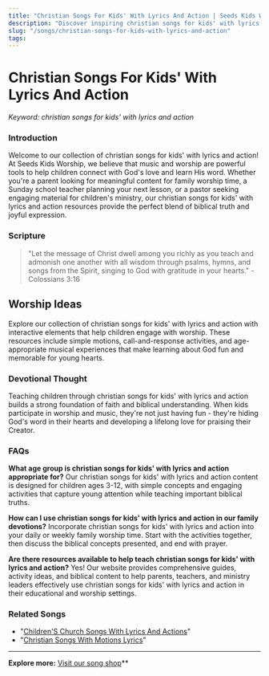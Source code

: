 ```yaml
---
title: "Christian Songs For Kids' With Lyrics And Action | Seeds Kids Worship"
description: "Discover inspiring christian songs for kids' with lyrics and action for children's worship and spiritual growth. Quality Christian music resources for families."
slug: "/songs/christian-songs-for-kids-with-lyrics-and-action"
tags:
---
```


# Christian Songs For Kids' With Lyrics And Action

_Keyword: christian songs for kids' with lyrics and action_

### Introduction

Welcome to our collection of christian songs for kids' with lyrics and action! At Seeds Kids Worship, we believe that music and worship are powerful tools to help children connect with God's love and learn His word. Whether you're a parent looking for meaningful content for family worship time, a Sunday school teacher planning your next lesson, or a pastor seeking engaging material for children's ministry, our christian songs for kids' with lyrics and action resources provide the perfect blend of biblical truth and joyful expression.

### Scripture

> "Let the message of Christ dwell among you richly as you teach and admonish one another with all wisdom through psalms, hymns, and songs from the Spirit, singing to God with gratitude in your hearts." - Colossians 3:16

## Worship Ideas

Explore our collection of christian songs for kids' with lyrics and action with interactive elements that help children engage with worship. These resources include simple motions, call-and-response activities, and age-appropriate musical experiences that make learning about God fun and memorable for young hearts.

### Devotional Thought

Teaching children through christian songs for kids' with lyrics and action builds a strong foundation of faith and biblical understanding. When kids participate in worship and music, they're not just having fun - they're hiding God's word in their hearts and developing a lifelong love for praising their Creator.

### FAQs

**What age group is christian songs for kids' with lyrics and action appropriate for?**
Our christian songs for kids' with lyrics and action content is designed for children ages 3-12, with simple concepts and engaging activities that capture young attention while teaching important biblical truths.

**How can I use christian songs for kids' with lyrics and action in our family devotions?**
Incorporate christian songs for kids' with lyrics and action into your daily or weekly family worship time. Start with the activities together, then discuss the biblical concepts presented, and end with prayer.

**Are there resources available to help teach christian songs for kids' with lyrics and action?**
Yes! Our website provides comprehensive guides, activity ideas, and biblical content to help parents, teachers, and ministry leaders effectively use christian songs for kids' with lyrics and action in their educational and worship settings.

### Related Songs

- "[Children'S Church Songs With Lyrics And Actions](/songs/children-s-church-songs-with-lyrics-and-actions/)"
- "[Christian Songs With Motions Lyrics](/songs/christian-songs-with-motions-lyrics/)"

---

**Explore more:** [Visit our song shop](https://seedskidsworship.com/shop)**

<!-- Schema Markup -->
<script type="application/ld+json">
{
  "@context": "https://schema.org",
  "@type": "MusicRecording",
  "name": "Christian Songs For Kids' With Lyrics And Action",
  "byArtist": {
    "@type": "MusicGroup",
    "name": "Seeds Kids Worship"
  },
  "isFamilyFriendly": true,
  "url": "https://seedskidsworship.com/songs/christian-songs-for-kids-with-lyrics-and-action/"
}
</script>